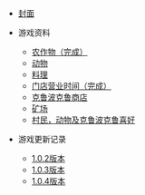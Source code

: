 * [封面](/)

* 游戏资料
	* [农作物（完成）](data/农作物.md '农作物列表')
	* [动物](data/动物.md '动物')
	* [料理](data/料理.md '料理')
	* [门店营业时间（完成）](data/门店营业时间.md '门店营业时间')
	* [克鲁波克鲁商店](data/商品售价.md '商品售价')
	* [矿场](data/矿场.md '矿场')
	* [村民，动物及克鲁波克鲁喜好](data/村民及动物喜好.md '村民及动物喜好')

* 游戏更新记录
	* [1.0.2版本](update/1_0_2.md)
	* [1.0.3版本](update/1_0_3.md)
	* [1.0.4版本](update/1_0_4.md)